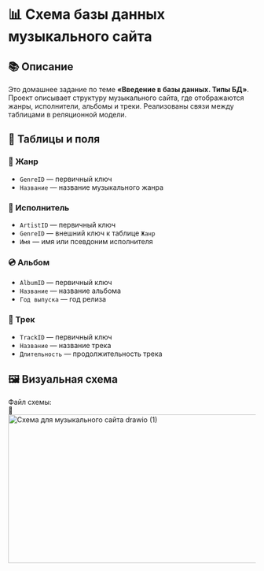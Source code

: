 # 📊 Схема базы данных музыкального сайта

## 📚 Описание
Это домашнее задание по теме **«Введение в базы данных. Типы БД»**.  
Проект описывает структуру музыкального сайта, где отображаются жанры, исполнители, альбомы и треки. Реализованы связи между таблицами в реляционной модели.

## 🧩 Таблицы и поля

### 🎼 Жанр
- `GenreID` — первичный ключ
- `Название` — название музыкального жанра

### 👤 Исполнитель
- `ArtistID` — первичный ключ
- `GenreID` — внешний ключ к таблице `Жанр`
- `Имя` — имя или псевдоним исполнителя 
### 💿 Альбом
- `AlbumID` — первичный ключ
- `Название` — название альбома
- `Год выпуска` — год релиза
  

### 🎵 Трек
- `TrackID` — первичный ключ
- `Название` — название трека
- `Длительность` — продолжительность трека
  

## 🖼 Визуальная схема
Файл схемы:  
📎 <img width="821" height="302" alt="Схема для музыкального сайта drawio (1)" src="https://github.com/user-attachments/assets/f80c17b9-6af3-466b-ad60-f316efbdede6" />






